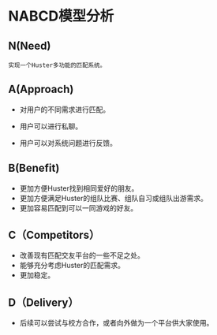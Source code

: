 # **NABCD模型分析**

## N(Need)
    实现一个Huster多功能的匹配系统。

## A(Approach)

* 对用户的不同需求进行匹配。

* 用户可以进行私聊。

* 用户可以对系统问题进行反馈。 


## B(Benefit)
* 更加方便Huster找到相同爱好的朋友。
* 更加方便满足Huster的组队比赛、组队自习或组队出游需求。
* 更加容易匹配到可以一同游戏的好友。

 ## C（Competitors）
 * 改善现有匹配交友平台的一些不足之处。
 * 能够充分考虑Huster的匹配需求。
 * 更加稳定。



## D（Delivery）
* 后续可以尝试与校方合作，或者向外做为一个平台供大家使用。